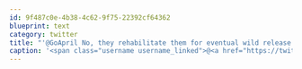 ```yaml
---
id: 9f487c0e-4b38-4c62-9f75-22392cf64362
blueprint: text
category: twitter
title: "'@GoApril No, they rehabilitate them for eventual wild release. Sure want to when they look up at you like that though!"
caption: '<span class="username username_linked">@<a href="https://twitter.com/GoApril" title="GoApril">GoApril</a></span> No, they rehabilitate them for eventual wild release. Sure want to when they look up at you like that though!'
---
```

